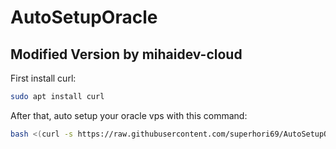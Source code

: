 # AutoSetupOracle
## Modified Version by mihaidev-cloud
First install curl:

```bash
sudo apt install curl
```
After that, auto setup your oracle vps with this command:

```bash
bash <(curl -s https://raw.githubusercontent.com/superhori69/AutoSetupOracle/main/setup.sh)
```
